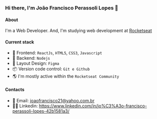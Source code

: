 ### Hi there, I'm João Francisco Perassoli Lopes 👋

#### About
I'm a Web Developer. And, I'm studying web development at [Rocketseat](https://app.rocketseat.com.br/)

#### Current stack
- 🎉 Frontend: `ReactJs`, `HTML5`, `CSS3`, `Javascript`
- 📡 Backend: `Nodejs`
- 🎨 Layout Design: `Figma`
- 📦️ Version code control: `Git e Github`
- 🌎 I'm mostly active within the `Rocketseat Community`

#### Contacts
- 📩 Email: joaofrancisco21@yahoo.com.br
- 🧙‍♂️ Linkedin: https://www.linkedin.com/in/jo%C3%A3o-francisco-perassoli-lopes-42b1581a3/
